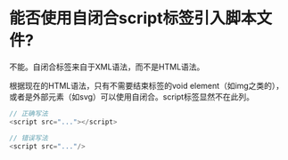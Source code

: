 # 能否使用自闭合script标签引入脚本文件?

不能。自闭合标签来自于XML语法，而不是HTML语法。

根据现在的HTML语法，只有不需要结束标签的void element（如img之类的），或者是外部元素（如svg）可以使用自闭合。script标签显然不在此列。

```js
// 正确写法
<script src="..."></script>

// 错误写法
<script src="..."/>
```